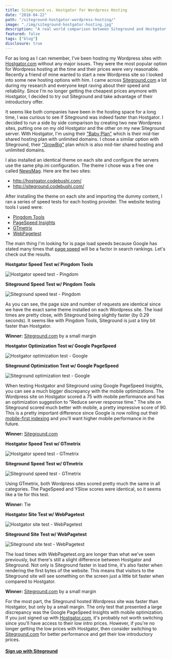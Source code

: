 ```yaml
---
title: Siteground vs. Hostgator for Wordpress Hosting
date: "2018-04-22"
path: "/siteground-hostgator-wordpress-hosting/"
image: "./img/siteground-hostgator-hosting.jpg"
description: "A real world comparison between Siteground and Hostgator for Wordpress hosting. A new Wordpress site was installed with each hosting provider and we ran various page speed tests to find the winner."
featured: false
tags: ["blog"]
disclosure: true
---
```


For as long as I can remember, I've been hosting my Wordpress sites with [Hostgator.com](https://partners.hostgator.com/c/1225302/177309/3094) without any major issues. They were the most popular option for Wordpress hosting at the time and their prices were very reasonable. Recently a friend of mine wanted to start a new Wordpress site so I looked into some new hosting options with him. I came across [Siteground.com](https://www.siteground.com/index.htm?afcode=a3b8a147dc2f39afc11273a54b853a4f) a lot during my research and everyone kept raving about their speed and reliability. Since I'm no longer getting the cheapest prices anymore with Hostgator, I decided to try out Siteground and take advantage of their introductory offer.

It seems like both companies have been in the hosting space for a long time, I was curious to see if Siteground was indeed faster than Hostgator. I decided to run a side by side comparison by creating two new Wordpress sites, putting one on my old Hostgator and the other on my new Siteground server. With Hostgator, I'm using their ["Baby Plan"](https://partners.hostgator.com/c/1225302/177309/3094?u=https%3A%2F%2Fwww.hostgator.com%2Fweb-hosting) which is their mid-tier shared hosting plan with unlimited domains. I chose a similar option with Siteground, their ["GrowBig"](https://www.siteground.com/web-hosting.htm?afcode=a3b8a147dc2f39afc11273a54b853a4f
) plan which is also mid-tier shared hosting and unlimited domains.

I also installed an identical theme on each site and configure the servers use the same php.ini configuration. The theme I chose was a free one called [NewsMag](https://wordpress.org/themes/newsmag/). Here are the two sites:

<ul>
  <li><a href="http://hostgator.codebushi.com/" target="_blank">http://hostgator.codebushi.com/</a></li>
  <li><a href="http://siteground.codebushi.com/" target="_blank">http://siteground.codebushi.com/</a></li>
</ul>

After installing the theme on each site and importing the dummy content, I ran a series of speed tests for each hosting provider. The website testing tools I used were:

- [Pingdom Tools](https://tools.pingdom.com/)
- [PageSpeed Insights](https://developers.google.com/speed/pagespeed/insights/)
- [GTmetrix](https://gtmetrix.com/)
- [WebPagetest](https://www.webpagetest.org/)

The main thing I'm looking for is page load speeds because Google has stated many times that [page speed](https://webmasters.googleblog.com/2018/01/using-page-speed-in-mobile-search.html) will be a factor in search rankings. Let's check out the results.

<div class="row text-center mt-5">
<div class="col-md-6">
<p><strong>Hostgator Speed Test w/ Pingdom Tools</strong></p>
<p><img src="./img/hostgator-pingdom.png" alt="Hostgator speed test - Pingdom"></p>
</div>
<div class="col-md-6">
<p><strong>Siteground Speed Test w/ Pingdom Tools</strong></p>
<p><img src="./img/siteground-pingdom.png" alt="Siteground speed test - Pingdom"></p>
</div>
</div>

As you can see, the page size and number of requests are identical since we have the exact same theme installed on each Wordpress site. The load times are pretty close, with Siteground being slightly faster (by 0.29 seconds). It seems like with Pingdom Tools, Siteground is just a tiny bit faster than Hostgator.

**Winner:** [Siteground.com](https://www.siteground.com/index.htm?afcode=a3b8a147dc2f39afc11273a54b853a4f) by a small margin

<div class="row text-center mt-5">
<div class="col-md-6">
<p><strong>Hostgator Optimization Test w/ Google PageSpeed</strong></p>
<p><img src="./img/hostgator-google.png" alt="Hostgator optimization test - Google"></p>
</div>
<div class="col-md-6">
<p><strong>Siteground Optimization Test w/ Google PageSpeed</strong></p>
<p><img src="./img/siteground-google.png" alt="Siteground optimization test - Google"></p>
</div>
</div>

When testing Hostgator and Siteground using Google PageSpeed Insights, you can see a much bigger discrepancy with the mobile optimizations. The Wordpress site on Hostgator scored a 75 with mobile performance and has an optimization suggestion to "Reduce server response time." The site on Siteground scored much better with mobile, a pretty impressive score of 90. This is a pretty important difference since Google is now rolling out their [mobile-first indexing](https://webmasters.googleblog.com/2018/03/rolling-out-mobile-first-indexing.html) and you'll want higher mobile performance in the future.

**Winner:** [Siteground.com](https://www.siteground.com/index.htm?afcode=a3b8a147dc2f39afc11273a54b853a4f)

<div class="row text-center mt-5">
<div class="col-md-6">
<p><strong>Hostgator Speed Test w/ GTmetrix</strong></p>
<p><img src="./img/hostgator-gt.png" alt="Hostgator speed test - GTmetrix"></p>
</div>
<div class="col-md-6">
<p><strong>Siteground Speed Test w/ GTmetrix</strong></p>
<p><img src="./img/siteground-gt.png" alt="Siteground speed test - GTmetrix"></p>
</div>
</div>

Using GTmetrix, both Wordpress sites scored pretty much the same in all categories. The PageSpeed and YSlow scores were identical, so it seems like a tie for this test.

**Winner:** Tie

<div class="row text-center mt-5">
<div class="col-md-6">
<p><strong>Hostgator Site Test w/ WebPagetest</strong></p>
<p><img src="./img/hostgator-webpagetest.png" alt="Hostgator site test - WebPagetest"></p>
</div>
<div class="col-md-6">
<p><strong>Siteground Site Test w/ WebPagetest</strong></p>
<p><img src="./img/siteground-webpagetest.png" alt="Siteground site test - WebPagetest"></p>
</div>
</div>

The load times with WebPagetest.org are longer than what we've seen previously, but there's still a slight difference between Hostgator and Siteground. Not only is Siteground faster in load time, it's also faster when rendering the first bytes of the website. This means that visitors to the Siteground site will see something on the screen just a little bit faster when compared to Hostgator.

**Winner:** [Siteground.com](https://www.siteground.com/index.htm?afcode=a3b8a147dc2f39afc11273a54b853a4f) by a small margin

For the most part, the Siteground hosted Wordpress site was faster than Hostgator, but only by a small margin. The only test that presented a large discrepancy was the Google PageSpeed Insights with mobile optimization. If you just signed up with [Hostgator.com](https://partners.hostgator.com/c/1225302/177309/3094), it's probably not worth switching since you'll have access to their low intro prices. However, if you're no longer getting the low prices with Hostgator, then consider switching to [Siteground.com](https://www.siteground.com/index.htm?afcode=a3b8a147dc2f39afc11273a54b853a4f) for better performance and get their low introductory prices.

<h4 class="mt-4"><a href="https://www.siteground.com/index.htm?afcode=a3b8a147dc2f39afc11273a54b853a4f">Sign up with Siteground</a></h4>